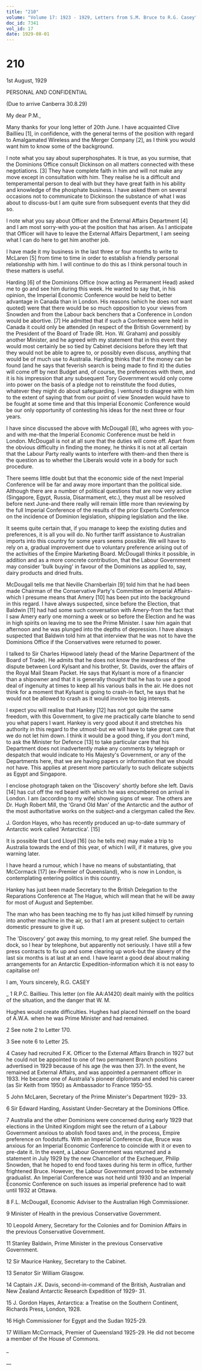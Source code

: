 ```yaml
---
title: "210"
volume: "Volume 17: 1923 - 1929, Letters from S.M. Bruce to R.G. Casey"
doc_id: 7341
vol_id: 17
date: 1929-08-01
---
```


# 210

1st August, 1929

PERSONAL AND CONFIDENTIAL

(Due to arrive Canberra 30.8.29)

My dear P.M.,

Many thanks for your long letter of 20th June. I have acquainted Clive Baillieu [1], in confidence, with the general terms of the position with regard to Amalgamated Wireless and the Merger Company [2], as I think you would want him to know some of the background.

I note what you say about superphosphates. It is true, as you surmise, that the Dominions Office consult Dickinson on all matters connected with these negotiations. [3] They have complete faith in him and will not make any move except in consultation with him. They realise he is a difficult and temperamental person to deal with but they have great faith in his ability and knowledge of the phosphate business. I have asked them on several occasions not to communicate to Dickinson the substance of what I was about to discuss-but I am quite sure from subsequent events that they did so.

I note what you say about Officer and the External Affairs Department [4] and I am most sorry-with you-at the position that has arisen. As I anticipate that Officer will have to leave the External Affairs Department, I am seeing what I can do here to get him another job.

I have made it my business in the last three or four months to write to McLaren [5] from time to time in order to establish a friendly personal relationship with him. I will continue to do this as I think personal touch in these matters is useful.

Harding [6] of the Dominions Office (now acting as Permanent Head) asked me to go and see him during this week. He wanted to say that, in his opinion, the Imperial Economic Conference would be held to better advantage in Canada than in London. His reasons (which he does not want quoted) were that there would be so much opposition to your views from Snowden and from the Labour back benchers that a Conference in London would be abortive. [7] He admitted that if such a Conference were held in Canada it could only be attended (in respect of the British Government) by the President of the Board of Trade (Rt. Hon. W. Graham) and possibly another Minister, and he agreed with my statement that in this event they would most certainly be so tied by Cabinet decisions before they left that they would not be able to agree to, or possibly even discuss, anything that would be of much use to Australia. Harding thinks that if the money can be found (and he says that feverish search is being made to find it) the duties will come off by next Budget and, of course, the preferences with them, and it is his impression that any subsequent Tory Government would only come into power on the basis of a pledge not to reinstitute the food duties, whatever they might do about safeguarding. I ventured to disagree with him to the extent of saying that from our point of view Snowden would have to be fought at some time and that this Imperial Economic Conference would be our only opportunity of contesting his ideas for the next three or four years.

I have since discussed the above with McDougall [8], who agrees with you-and with me-that the Imperial Economic Conference must be held in London. McDougall is not at all sure that the duties will come off. Apart from the obvious difficulty in finding the money, he thinks it is not at all certain that the Labour Party really wants to interfere with them-and then there is the question as to whether the Liberals would vote in a body for such procedure.

There seems little doubt but that the economic side of the next Imperial Conference will be far and away more important than the political side. Although there are a number of political questions that are now very active (Singapore, Egypt, Russia, Disarmament, etc.), they must all be resolved before next June-and there really will remain little more than reviewing by the full Imperial Conference of the results of the prior Experts Conference on the incidence of Dominion legislation, shipping legislation and the like.

It seems quite certain that, if you manage to keep the existing duties and preferences, it is all you will do. No further tariff assistance to Australian imports into this country for some years seems possible. We will have to rely on a, gradual improvement due to voluntary preference arising out of the activities of the Empire Marketing Board. McDougall thinks it possible, in addition and as a more concrete contribution, that the Labour Government may consider 'bulk buying' in favour of the Dominions as applied to, say, dairy products and dried fruits.

McDougall tells me that Neville Charnberlain [9] told him that he had been made Chairman of the Conservative Party's Committee on Imperial Affairs-which I presume means that Amery [10] has been put into the background in this regard. I have always suspected, since before the Election, that Baldwin [11] had had some such conversation with Amery-from the fact that I saw Amery early one morning a week or so before the Election and he was in high spirits on leaving me to see the Prime Minister. I saw him again that afternoon and he was plunged into the depths of depression. I have always suspected that Baldwin told him at that interview that he was not to have the Dominions Office if the Conservatives were returned to power.

I talked to Sir Charles Hipwood lately (head of the Marine Department of the Board of Trade). He admits that he does not know the inwardness of the dispute between Lord Kylsant and his brother, St. Davids, over the affairs of the Royal Mail Steam Packet. He says that Kylsant is more of a financier than a shipowner and that it is generally thought that he has to use a good deal of ingenuity at times to keep all his various balls in the air. He does not think for a moment that Kylsant is going to crash-in fact, he says that he would not be allowed to crash as it would involve too big interests.

I expect you will realise that Hankey [12] has not got quite the same freedom, with this Government, to give me practically carte blanche to send you what papers I want. Hankey is very good about it and stretches his authority in this regard to the utmost-but we will have to take great care that we do not let him down. I think it would be a good thing, if you don't mind, to ask the Minister for Defence [13] to take particular care that his Department does not inadvertently make any comments by telegraph or despatch that would indicate to His Majesty's Government, or any of the Departments here, that we are having papers or information that we should not have. This applies at present more particularly to such delicate subjects as Egypt and Singapore.

I enclose photograph taken on the 'Discovery' shortly before she left. Davis [14] has cut off the red beard with which he was encumbered on arrival in London. I am (according to my wife) showing signs of wear. The others are Dr. Hugh Robert Mill, the 'Grand Old Man' of the Antarctic and the author of the most authoritative works on the subject-and a clergyman called the Rev.

J. Gordon Hayes, who has recently produced an up-to-date summary of Antarctic work called 'Antarctica'. [15]

It is possible that Lord Lloyd [16] (so he tells me) may make a trip to Australia towards the end of this year, of which I will, if it matures, give you warning later.

I have heard a rumour, which I have no means of substantiating, that McCormack [17] (ex-Premier of Queensland), who is now in London, is contemplating entering politics in this country.

Hankey has just been made Secretary to the British Delegation to the Reparations Conference at The Hague, which will mean that he will be away for most of August and September.

The man who has been teaching me to fly has just killed himself by running into another machine in the air, so that I am at present subject to certain domestic pressure to give it up.

The 'Discovery' got away this morning, to my great relief. She bumped the dock, so I hear by telephone, but apparently not seriously. I have still a few press contracts to fix up and some clearing up work-but the slavery of the last six months is at last at an end. I have learnt a good deal about making arrangements for an Antarctic Expedition-information which it is not easy to capitalise on!

I am, Yours sincerely, R.G. CASEY 

_ 1 R.P.C. Baillieu. This letter (on file AA:A1420) dealt mainly with the politics of the situation, and the danger that W. M.

Hughes would create difficulties. Hughes had placed himself on the board of A.W.A. when he was Prime Minister and had remained.

2 See note 2 to Letter 170.

3 See note 6 to Letter 25.

4 Casey had recruited F.K. Officer to the External Affairs Branch in 1927 but he could not be appointed to one of two permanent Branch positions advertised in 1929 because of his age (he was then 37). In the event, he remained at External Affairs, and was appointed a permanent officer in 1933. He became one of Australia's pioneer diplomats and ended his career (as Sir Keith from 1950) as Ambassador to France 1950-55.

5 John McLaren, Secretary of the Prime Minister's Department 1929- 33.

6 Sir Edward Harding, Assistant Under-Secretary at the Dominions Office.

7 Australia and the other Dominions were concerned during early 1929 that elections in the United Kingdom might see the return of a Labour Government anxious to abolish food taxes and, in the process, Empire preference on foodstuffs. With an Imperial Conference due, Bruce was anxious for an Imperial Economic Conference to coincide with it or even to pre-date it. In the event, a Labour Government was returned and a statement in July 1929 by the new Chancellor of the Exchequer, Philip Snowden, that he hoped to end food taxes during his term in office, further frightened Bruce. However, the Labour Government proved to be extremely gradualist. An Imperial Conference was not held until 1930 and an Imperial Economic Conference on such issues as imperial preference had to wait until 1932 at Ottawa.

8 F.L. McDougall, Economic Adviser to the Australian High Commissioner.

9 Minister of Health in the previous Conservative Government.

10 Leopold Amery, Secretary for the Colonies and for Dominion Affairs in the previous Conservative Government.

11 Stanley Baldwin, Prime Minister in the previous Conservative Government.

12 Sir Maurice Hankey, Secretary to the Cabinet.

13 Senator Sir William Glasgow.

14 Captain J.K. Davis, second-in-command of the British, Australian and New Zealand Antarctic Research Expedition of 1929- 31.

15 J. Gordon Hayes, Antarctica: a Treatise on the Southern Continent, Richards Press, London, 1928.

16 High Commissioner for Egypt and the Sudan 1925-29.

17 William McCormack, Premier of Queensland 1925-29. He did not become a member of the House of Commons.

_

__
